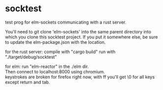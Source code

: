 # socktest
test prog for elm-sockets communicating with a rust server.  

You'll need to git clone 'elm-sockets' into the same parent directory into which you clone this socktest project.  If you put it somewhere else, be sure to update the elm-package.json with the location.  

for the rust server:
compile with "cargo build"
run with "./target/debug/socktest"

for elm:
run "elm-reactor" in the ./elm dir.  
Then connect to localhost:8000 using chromium.  
keystrokes are broken for firefox right now, with ff you'll get \0 for all keys except return and tab. 
